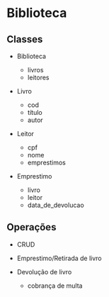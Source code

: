 # Biblioteca

## Classes

- Biblioteca
    - livros
    - leitores

- Livro
    - cod
    - título
    - autor

- Leitor
    - cpf
    - nome
    - emprestimos

- Emprestimo
    - livro
    - leitor
    - data_de_devolucao

## Operações
- CRUD
- Emprestimo/Retirada de livro

- Devolução de livro
    - cobrança de multa

